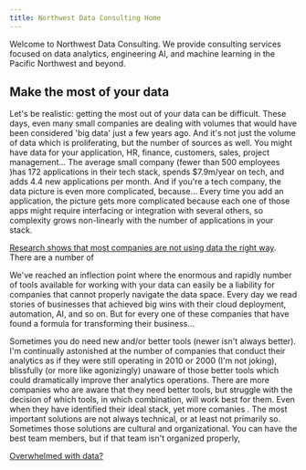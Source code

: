 ```yaml
---
title: Northwest Data Consulting Home
---
```


Welcome to Northwest Data Consulting. We provide consulting services focused on data analytics, engineering AI, and machine learning in the Pacific Northwest and beyond.

## Make the most of your data

Let's be realistic: getting the most out of your data can be difficult. These days, even many small companies are dealing with volumes that would have been considered 'big data' just a few years ago. And it's not just the volume of data which is proliferating, but the number of sources as well. You might have data for your application, HR, finance, customers, sales, project management... The average small company (fewer than 500 employees )has 172 applications in their tech stack, spends $7.9m/year on tech, and adds 4.4 new applications per month. And if you're a tech company, the data picture is even more complicated, because... Every time you add an application, the picture gets more complicated because each one of those apps might require interfacing or integration with several others, so complexity grows non-linearly with the number of applications in your stack. 

[Research shows that most companies are not using data the right way](https://towardsdatascience.com/most-businesses-dont-use-data-the-right-way-research-e1dcc81a5627?gi=19a732577212). There are a number of 

We've reached an inflection point where the enormous and rapidly number of tools available for working with your data can easily be a liability for companies that cannot properly navigate the data space. Every day we read stories of businesses that achieved big wins with their cloud deployment, automation, AI, and so on. But for every one of these companies that have found a formula for transforming their business...

Sometimes you do need new and/or better tools (newer isn't always better). I'm continually astonished at the number of companies that conduct their analytics as if they were still operating in 2010 or 2000 (I'm not joking), blissfully (or more like agonizingly) unaware of those better tools which could dramatically improve ther analytics operations. There are more companies who are aware that they need better tools, but struggle with the decision of which tools, in which combination, will work best for them. Even when they have identified their ideal stack, yet more comanies . The most important solutions are not always technical, or at least not primarily so. Sometimes those solutions are cultural and organizational. You can have the best team members, but if that team isn't organized properly, 

[Overwhelmed with data?](_posts/overwhelm.md)
